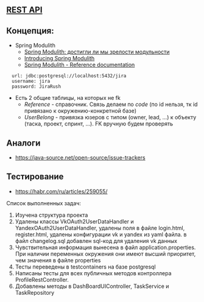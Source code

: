 ## [REST API](http://localhost:8080/doc)

## Концепция:

- Spring Modulith
    - [Spring Modulith: достигли ли мы зрелости модульности](https://habr.com/ru/post/701984/)
    - [Introducing Spring Modulith](https://spring.io/blog/2022/10/21/introducing-spring-modulith)
    - [Spring Modulith - Reference documentation](https://docs.spring.io/spring-modulith/docs/current-SNAPSHOT/reference/html/)

```
  url: jdbc:postgresql://localhost:5432/jira
  username: jira
  password: JiraRush
```

- Есть 2 общие таблицы, на которых не fk
    - _Reference_ - справочник. Связь делаем по _code_ (по id нельзя, тк id привязано к окружению-конкретной базе)
    - _UserBelong_ - привязка юзеров с типом (owner, lead, ...) к объекту (таска, проект, спринт, ...). FK вручную будем
      проверять

## Аналоги

- https://java-source.net/open-source/issue-trackers

## Тестирование

- https://habr.com/ru/articles/259055/

Список выполненных задач:

1. Изучена структура проекта
2. Удалены классы VkOAuth2UserDataHandler и YandexOAuth2UserDataHandler, удалены поля в файле login.html, register.html,
   удалены конфигурации vk и yandex из yaml файла. в файл changelog.sql добавлен sql-код для удаления vk данных
3. Чувствительная информация вынесена в файл application.properties. При наличии переменных окружения они имеют высший
   приоритет, чем значения в файле properties
4. Тесты переведены в testcontainers на базе postgresql
5. Написаны тесты для всех публичных методов контроллера ProfileRestController.
6. Добавлены методы в DashBoardUIController, TaskService и TaskRepository